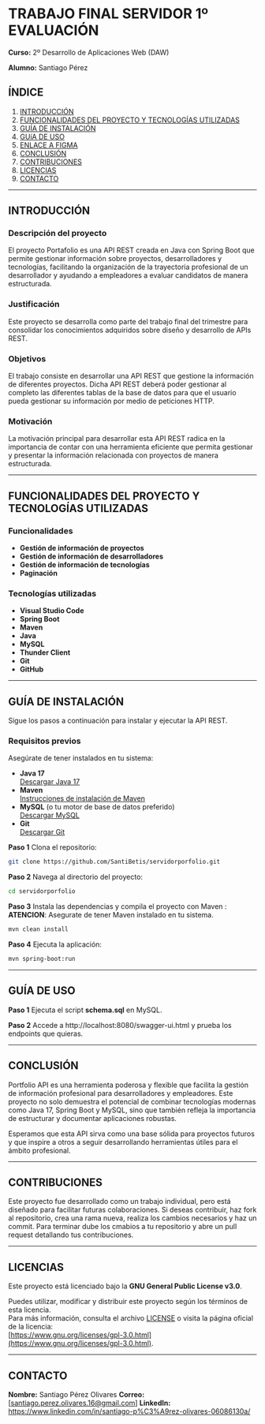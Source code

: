 # TRABAJO FINAL SERVIDOR 1º EVALUACIÓN

**Curso:** 2º Desarrollo de Aplicaciones Web (DAW)

**Alumno:** Santiago Pérez


## ÍNDICE

1. [INTRODUCCIÓN](#introducción)
2. [FUNCIONALIDADES DEL PROYECTO Y TECNOLOGÍAS UTILIZADAS](#funcionalidades-del-proyecto-y-tecnologías-utilizadas)
3. [GUÍA DE INSTALACIÓN](#guía-de-instalación)
4. [GUíA DE USO](#guía-de-uso)
5. [ENLACE A FIGMA](#enlace-a-figma)
6. [CONCLUSIÓN](#conclusión)
7. [CONTRIBUCIONES](#contribuciones)
8. [LICENCIAS](#licencias)
9. [CONTACTO](#contacto)

---

## INTRODUCCIÓN


### Descripción del proyecto

El proyecto Portafolio es una API REST creada en Java con Spring Boot que permite gestionar información sobre proyectos, desarrolladores y tecnologías, facilitando la organización de la trayectoria profesional de un desarrollador y ayudando a empleadores a evaluar candidatos de manera estructurada.


### Justificación

Este proyecto se desarrolla como parte del trabajo final del trimestre para consolidar los conocimientos adquiridos sobre diseño y desarrollo de APIs REST. 


### Objetivos

El trabajo consiste en desarrollar una API REST que gestione la información de diferentes proyectos. Dicha API REST deberá poder gestionar al completo las diferentes tablas de la base de datos para que el usuario pueda gestionar su información por medio de peticiones HTTP.


### Motivación

La motivación principal para desarrollar esta API REST radica en la importancia de contar con una herramienta eficiente que permita gestionar y presentar la información relacionada con proyectos de manera estructurada.

---


## FUNCIONALIDADES DEL PROYECTO Y TECNOLOGÍAS UTILIZADAS


### Funcionalidades

- **Gestión de información de proyectos**
- **Gestión de información de desarrolladores**
- **Gestión de información de tecnologías**
- **Paginación**


### Tecnologías utilizadas

- **Visual Studio Code**
- **Spring Boot**
- **Maven**
- **Java**
- **MySQL**
- **Thunder Client**
- **Git**
- **GitHub**

---


## GUÍA DE INSTALACIÓN

Sigue los pasos a continuación para instalar y ejecutar la API REST.

### Requisitos previos

Asegúrate de tener instalados en tu sistema:

- **Java 17**  
  [Descargar Java 17](https://www.oracle.com/java/technologies/javase-jdk17-downloads.html)
- **Maven**  
  [Instrucciones de instalación de Maven](https://maven.apache.org/install.html)
- **MySQL** (o tu motor de base de datos preferido)  
  [Descargar MySQL](https://dev.mysql.com/downloads/)
- **Git**  
  [Descargar Git](https://git-scm.com/)

**Paso 1** Clona el repositorio:

   ```bash
  git clone https://github.com/SantiBetis/servidorporfolio.git
   ```

**Paso 2** Navega al directorio del proyecto:

   ```bash
   cd servidorporfolio
   ```

**Paso 3** Instala las dependencias y compila el proyecto con Maven :
 **ATENCION**: Asegurate de tener Maven instalado en tu sistema.
   ```bash
   mvn clean install
   ```
**Paso 4** Ejecuta la aplicación:
   ```bash
   mvn spring-boot:run
   ```

---


## GUÍA DE USO

**Paso 1** Ejecuta el script **schema.sql** en MySQL.

**Paso 2** Accede a http://localhost:8080/swagger-ui.html y prueba los endpoints que quieras.

---


## CONCLUSIÓN

Portfolio API es una herramienta poderosa y flexible que facilita la gestión de información profesional para desarrolladores y empleadores. Este proyecto no solo demuestra el potencial de combinar tecnologías modernas como Java 17, Spring Boot y MySQL, sino que también refleja la importancia de estructurar y documentar aplicaciones robustas.

Esperamos que esta API sirva como una base sólida para proyectos futuros y que inspire a otros a seguir desarrollando herramientas útiles para el ámbito profesional.


---


## CONTRIBUCIONES

Este proyecto fue desarrollado como un trabajo individual, pero está diseñado para facilitar futuras colaboraciones. Si deseas contribuir, haz fork al repositorio, crea una rama nueva, realiza los cambios necesarios y haz un commit. Para terminar dube los cmabios a tu repositorio y abre un pull request detallando tus contribuciones.

---


## LICENCIAS

Este proyecto está licenciado bajo la **GNU General Public License v3.0**.  

Puedes utilizar, modificar y distribuir este proyecto según los términos de esta licencia.  
Para más información, consulta el archivo [LICENSE](./LICENSE) o visita la página oficial de la licencia:  
[https://www.gnu.org/licenses/gpl-3.0.html](https://www.gnu.org/licenses/gpl-3.0.html).

---


## CONTACTO

**Nombre:** Santiago Pérez Olivares
**Correo:** [santiago.perez.olivares.16@gmail.com[](mailto:santiago.perez.olivares.16@gmail.com)]
**LinkedIn:** https://www.linkedin.com/in/santiago-p%C3%A9rez-olivares-06086130a/
